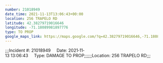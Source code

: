 ```yaml
---
number: 21018949
date_time: 2021-11-13T13:06:43+00:00
location: 256 TRAPELO RD
latitude: 42.38279719016646
longitude: -71.18089981897776
type: TO PROP
google_maps_link: https://maps.google.com/?q=42.38279719016646,-71.18089981897776
---
```


;;;Incident #: 21018949     Date: 2021‐11‐13 13:06:43     Type: DAMAGE TO PROP;;;;;;Location: 256 TRAPELO RD;;;
